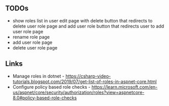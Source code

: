## TODOs
* show roles list in user edit page with delete button that redirects to delete user role page and add user role button that redirects user to add user role page
* rename role page
* add user role page
* delete user role page

## Links
* Manage roles in dotnet - https://csharp-video-tutorials.blogspot.com/2019/07/get-list-of-roles-in-aspnet-core.html
* Configure policy based role checks - https://learn.microsoft.com/en-us/aspnet/core/security/authorization/roles?view=aspnetcore-8.0#policy-based-role-checks